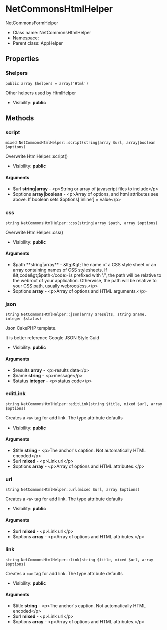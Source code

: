 NetCommonsHtmlHelper
===============

NetCommonsFormHelper




* Class name: NetCommonsHtmlHelper
* Namespace: 
* Parent class: AppHelper





Properties
----------


### $helpers

    public array $helpers = array('Html')

Other helpers used by HtmlHelper



* Visibility: **public**


Methods
-------


### script

    mixed NetCommonsHtmlHelper::script(string|array $url, array|boolean $options)

Overwrite HtmlHelper::script()



* Visibility: **public**


#### Arguments
* $url **string|array** - &lt;p&gt;String or array of javascript files to include&lt;/p&gt;
* $options **array|boolean** - &lt;p&gt;Array of options, and html attributes see above. If boolean sets $options[&#039;inline&#039;] = value&lt;/p&gt;



### css

    string NetCommonsHtmlHelper::css(string|array $path, array $options)

Overwrite HtmlHelper::css()



* Visibility: **public**


#### Arguments
* $path **string|array** - &lt;p&gt;The name of a CSS style sheet or an array containing names of
CSS stylesheets. If &lt;code&gt;$path&lt;/code&gt; is prefixed with &#039;/&#039;, the path will be relative to the webroot
of your application. Otherwise, the path will be relative to your CSS path, usually webroot/css.&lt;/p&gt;
* $options **array** - &lt;p&gt;Array of options and HTML arguments.&lt;/p&gt;



### json

    string NetCommonsHtmlHelper::json(array $results, string $name, integer $status)

Json CakePHP template.

It is better reference Google JSON Style Guid

* Visibility: **public**


#### Arguments
* $results **array** - &lt;p&gt;results data&lt;/p&gt;
* $name **string** - &lt;p&gt;message&lt;/p&gt;
* $status **integer** - &lt;p&gt;status code&lt;/p&gt;



### editLink

    string NetCommonsHtmlHelper::editLink(string $title, mixed $url, array $options)

Creates a `<a>` tag for add link. The type attribute defaults



* Visibility: **public**


#### Arguments
* $title **string** - &lt;p&gt;The anchor&#039;s caption. Not automatically HTML encoded&lt;/p&gt;
* $url **mixed** - &lt;p&gt;Link url&lt;/p&gt;
* $options **array** - &lt;p&gt;Array of options and HTML attributes.&lt;/p&gt;



### url

    string NetCommonsHtmlHelper::url(mixed $url, array $options)

Creates a `<a>` tag for add link. The type attribute defaults



* Visibility: **public**


#### Arguments
* $url **mixed** - &lt;p&gt;Link url&lt;/p&gt;
* $options **array** - &lt;p&gt;Array of options and HTML attributes.&lt;/p&gt;



### link

    string NetCommonsHtmlHelper::link(string $title, mixed $url, array $options)

Creates a `<a>` tag for add link. The type attribute defaults



* Visibility: **public**


#### Arguments
* $title **string** - &lt;p&gt;The anchor&#039;s caption. Not automatically HTML encoded&lt;/p&gt;
* $url **mixed** - &lt;p&gt;Link url&lt;/p&gt;
* $options **array** - &lt;p&gt;Array of options and HTML attributes.&lt;/p&gt;



